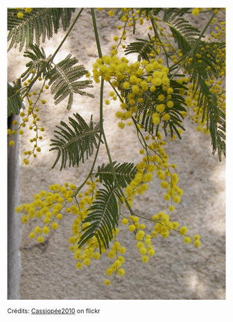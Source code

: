 ![Nora](/images/2022-06-26.jpg)

Crédits: [Cassiopée2010](https://www.flickr.com/people/cmoi30/) on flickr